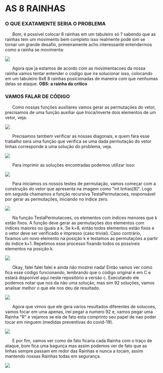 # AS 8 RAINHAS 

### O QUE EXATAMENTE SERIA O PROBLEMA
<p>
&nbsp &nbsp &nbsp Bom, é possivel colocar 8 rainhas em um tabuleiro só ? sabendo que as rainhas tem um movimento bem completo isso realmente pode sim se tornar um grande desafio, primeiramente acho interessante entendermos como a rainha se movimenta: 

  ![](ex01.jpg)
  
<p>
&nbsp &nbsp &nbsp Agora que ja estamos de acordo com as movimentacoes da nossa rainha vamos tentar entender o codigo que ira solucionar isso, colocando em um tabuleiro 8x8 8 rainhas posicionadas de maneira com que nenhumas delas se ataque. <strong>OBS: a rainha da critico</strong>

### VAMOS FALAR DE CÓDIGO

<p>
&nbsp &nbsp &nbsp Como nossas funções auxiliares vamos gerar as permutações do vetor, precisamos de uma função auxiliar que troca/inverte dois elementos de um vetor, veja:
  
  ![](ex02.jpg)
  
<p>
&nbsp &nbsp &nbsp Precisamos tambem verificar as nossas diagonais, e quem fara esse trabalho sera uma função que verifica se uma dada permutação do vetor linhas corresponde a uma solução do problema, veja.

  ![](ex03.jpg)
  
<p>
&nbsp &nbsp &nbsp Para imprimir as soluções encontradas podemos utilizar isso: 
  
  ![](ex04.jpg)

<p>
&nbsp &nbsp &nbsp Para iniciamos os nossos testes de permutação, vamos começar com a construção do vetor que apresenta na imagem como "int linhas[8]". Logo em seguida chamamos a função recursiva TestaPermutacoes, responsável por gerar as permutações, iniciando no índice zero.
  
  ![](ex05.jpg)

<p>
&nbsp &nbsp &nbsp Na função TestaPermutacoes, os elementos com índices menores que k estão fixos. A função deve gerar as permutações dos elementos com índices maiores ou iguais a k. Se k=8, então todos elementos estão fixos e o vetor deve ser verificado e impresso (caso trivial). Caso contrário, fixamos um novo elemento na posição k e testamos as permutações a partir do índice k+1. Repetimos esse processo fixando todos os possíveis elementos na posição k.
  
  ![](ex06.jpg)
  
<p>
&nbsp &nbsp &nbsp Okay, falei falei falei e ainda não mostrei nada! Então vamos ver como fica esse código funcionando, lembrando que o código original é em C e estará disponível aqui neste repositório a versão c. Executando ele podemos notar que nos da não uma solução, mas sim 92 soluções, vamos analisar melhor o que ele nos deu de resultado.
  
  ![](ex07.jpg)

<p>
&nbsp &nbsp &nbsp Agora que vimos que ele gera varios resultados diferentes de solucoes, vamos focar em uma apenas, irei pegar a numero 92 e, vamos pegar uma Rainha "R" e vejamos se ela de fato esta comprinto seu papel de nao poder tocar em ninguem (medidas preventivas do covid-19).
  
  ![](ex08.jpg)
  
<p>
&nbsp &nbsp &nbsp E por fim, vamos ver como de fato ficaria cada Rainha com o traço de ataque, bom fica uma bagunça mas assim podemos ver de fato que as linhas sempre passam em redor das Rainhas e nunca a tocam, assim mantendo nossas Rainhas todas em segurança.
  
  ![](ex09.jpg)
